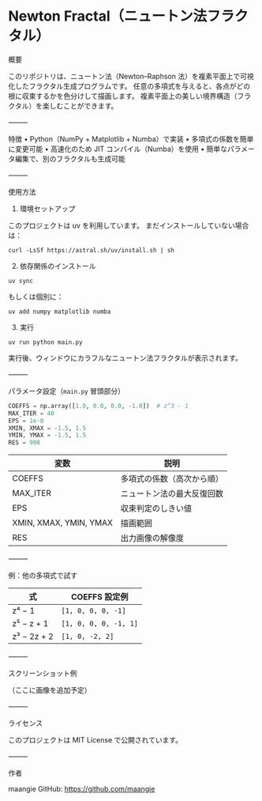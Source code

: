 # Newton Fractal（ニュートン法フラクタル）

概要

このリポジトリは、ニュートン法（Newton–Raphson 法）を複素平面上で可視化したフラクタル生成プログラムです。
任意の多項式を与えると、各点がどの根に収束するかを色分けして描画します。
複素平面上の美しい境界構造（フラクタル）を楽しむことができます。

⸻

特徴
	•	Python（NumPy + Matplotlib + Numba）で実装
	•	多項式の係数を簡単に変更可能
	•	高速化のため JIT コンパイル（Numba）を使用
	•	簡単なパラメータ編集で、別のフラクタルも生成可能

⸻

使用方法

1. 環境セットアップ

このプロジェクトは uv を利用しています。
まだインストールしていない場合は：

```shell
curl -LsSf https://astral.sh/uv/install.sh | sh
```

2. 依存関係のインストール

```shell
uv sync
```

もしくは個別に：

```
uv add numpy matplotlib numba
```

3. 実行

```
uv run python main.py
```

実行後、ウィンドウにカラフルなニュートン法フラクタルが表示されます。

⸻

パラメータ設定（`main.py` 冒頭部分）

```python
COEFFS = np.array([1.0, 0.0, 0.0, -1.0])  # z^3 - 1
MAX_ITER = 40
EPS = 1e-8
XMIN, XMAX = -1.5, 1.5
YMIN, YMAX = -1.5, 1.5
RES = 900
```

| 変数 | 説明 |
|------|------|
| COEFFS | 多項式の係数（高次から順） |
| MAX_ITER | ニュートン法の最大反復回数 |
| EPS | 収束判定のしきい値 |
| XMIN, XMAX, YMIN, YMAX | 描画範囲 |
| RES | 出力画像の解像度 |

⸻

例：他の多項式で試す

| 式 | COEFFS 設定例 |
|----|----------------|
| z⁴ − 1 | `[1, 0, 0, 0, -1]` |
| z⁵ − z + 1 | `[1, 0, 0, 0, -1, 1]` |
| z³ − 2z + 2 | `[1, 0, -2, 2]` |

⸻

スクリーンショット例

（ここに画像を追加予定）

⸻

ライセンス

このプロジェクトは MIT License で公開されています。

⸻

作者

maangie
GitHub: https://github.com/maangie
